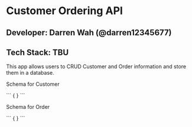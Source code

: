 # Customer Ordering API
## Developer: Darren Wah (@darren12345677)
## Tech Stack: TBU

This app allows users to CRUD Customer and Order information and store them in a database.

<p> Schema for Customer</p>
```
{
}
```

</br>
<p> Schema for Order</p>
```
{
}
```
